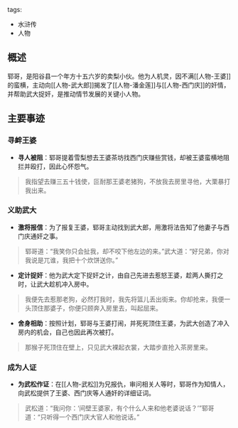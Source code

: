 tags:
  - 水浒传
  - 人物

## 概述
郓哥，是阳谷县一个年方十五六岁的卖梨小伙。他为人机灵，因不满[[人物-王婆]]的蛮横，主动向[[人物-武大郎]]揭发了[[人物-潘金莲]]与[[人物-西门庆]]的奸情，并帮助武大捉奸，是推动情节发展的关键小人物。

## 主要事迹
### 寻衅王婆
- **寻人被阻**：郓哥提着雪梨想去王婆茶坊找西门庆赚些赏钱，却被王婆蛮横地阻拦并殴打，因此心怀怨气。
> 我指望去赚三五十钱使，叵耐那王婆老猪狗，不放我去房里寻他，大栗暴打我出来。

### 义助武大
- **激将报信**：为了报复王婆，郓哥主动找到武大郎，用激将法告知了他妻子与西门庆通奸之事。
> 郓哥道：“我笑你只会扯我，却不咬下他左边的来。”武大道：“好兄弟，你对我说是兀谁，我把十个炊饼送你。”

- **定计捉奸**：他为武大定下捉奸之计，由自己先进去惹怒王婆，趁两人撕打之时，让武大趁机冲入房中。
> 我便先去惹那老狗，必然打我时，我先将篮儿丢出街来。你却抢来，我便一头顶住那婆子，你便只顾奔入房里去，叫起屈来。

- **舍身相助**：按照计划，郓哥与王婆打闹，并死死顶住王婆，为武大创造了冲入房内的机会，自己也因此再次被打。
> 那猴子死顶住在壁上，只见武大裸起衣裳，大踏步直抢入茶房里来。

### 成为人证
- **为武松作证**：在[[人物-武松]]为兄报仇，审问相关人等时，郓哥作为知情人，向武松提供了王婆、西门庆等人通奸的详细证词。
> 武松道：“我问你：‘间壁王婆家，有个什么人来和他老婆说话？’”郓哥道：“只听得一个西门庆大官人和他说话。”
